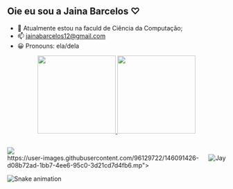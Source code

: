## Oie eu sou a Jaina Barcelos ♡
 
- 🌱  Atualmente  estou na faculd de Ciência da Computação;
- 📫 jainabarcelos12@gmail.com
- 😀 Pronouns: ela/dela

<div align="center">
  <a href="https://github.com/jay-barcelos">
  <img height="180em" src="https://github-readme-stats.vercel.app/api?username=jay-barcelos&show_icons=true&theme=aura&include_all_commits=true&count_private=true"/>
  <img height="180em" src="https://github-readme-stats.vercel.app/api/top-langs/?username=jay-barcelos&layout=compact&langs_count=7&theme=aura"/>
   </div>
  
##
  
 <div> 
  <a href="https://instagram.com/jainabarcelos" target="_blank"><img src="https://img.shields.io/badge/-Instagram-%23E4405F?style=for-the-badge&logo=instagram&logoColor=white" target="_blank"></a>
 </div> 

 <div>
  <img align="right" alt="Jay" src="

https://user-images.githubusercontent.com/96129722/146091426-d08b72ad-1bb7-4ee6-95c0-3d21cd7d4fb6.mp">

 </div>

 
 
  ![Snake animation](https://github.com/jay-barcelos/jay-barcelos/blob/output/github-contribution-grid-snake.svg)

 
  




 
    
    
    
  
    
   
                                       
                                       
                                       
    
    










